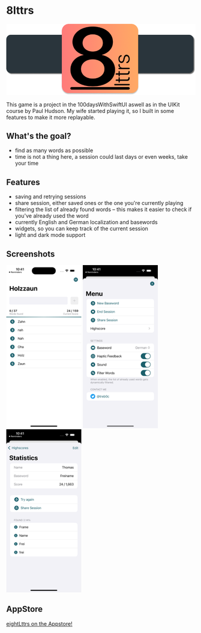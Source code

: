 # 8lttrs
<p align="center">
  <img src="./screenshots/github-header.png" width=600>
</p>

This game is a project in the 100daysWithSwiftUI aswell as in the UIKit course by Paul Hudson. My wife started playing it, so I built in some features to make it more replayable.

## What's the goal?
* find as many words as possible
* time is not a thing here, a session could last days or even weeks, take your time

## Features
* saving and retrying sessions
* share session, either saved ones or the one you're currently playing
* filtering the list of already found words – this makes it easier to check if you've already used the word
* currently English and German localization and basewords
* widgets, so you can keep track of the current session
* light and dark mode support

## Screenshots
<p float="left">
  <img src="./screenshots/screenshot1.png" width="200" />
  <img src="./screenshots/screenshot2.png" width="200" />
  <img src="./screenshots/screenshot3.png" width="200" />
</p>

## AppStore
[eightLttrs on the Appstore!](https://apps.apple.com/us/app/eightlttrs/id1644529450)
